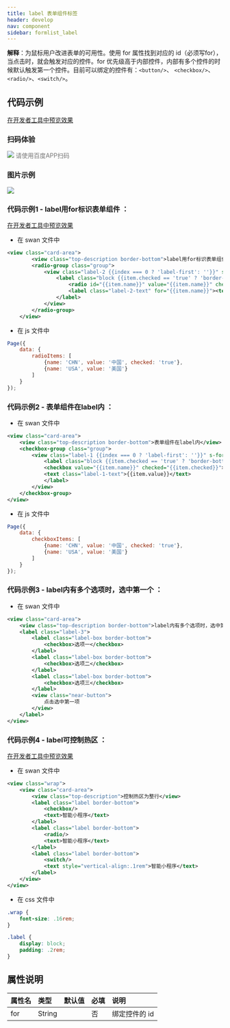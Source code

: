 ```yaml
---
title: label 表单组件标签
header: develop
nav: component
sidebar: formlist_label
---
```





**解释**：为鼠标用户改进表单的可用性。使用 for 属性找到对应的 id（必须写for），当点击时，就会触发对应的控件。for 优先级高于内部控件，内部有多个控件的时候默认触发第一个控件。目前可以绑定的控件有：`<button/>`、 `<checkbox/>`、 `<radio/>`、`<switch/>`。

## 代码示例

<a href="swanide://fragment/8dacf3799cf8879f9509c00c75fe30e41576119712764" title="在开发者工具中预览效果" target="_self">在开发者工具中预览效果</a>

### 扫码体验

<div class='scan-code-container'>
    <img src="https://b.bdstatic.com/miniapp/assets/images/doc_demo/label.png" class="demo-qrcode-image" />
    <font color=#777 12px>请使用百度APP扫码</font>
</div>


###  图片示例 

<div class="m-doc-custom-examples">
    <div class="m-doc-custom-examples-correct">
        <img src="https://b.bdstatic.com/miniapp/images/label.gif">
    </div>
    <div class="m-doc-custom-examples-correct">
        <img src=" ">
    </div>
    <div class="m-doc-custom-examples-correct">
        <img src=" ">
    </div>     
</div>

###  代码示例1 - label用for标识表单组件 ：

<a href="swanide://fragment/e57d56f1f8440367f2980cafcbf112f91565503515586" title="在开发者工具中预览效果" target="_self">在开发者工具中预览效果</a>

* 在 swan 文件中

``` xml
<view class="card-area">
        <view class="top-description border-bottom">label用for标识表单组件</view>
        <radio-group class="group">
            <view class="label-2 {{index === 0 ? 'label-first': ''}}" s-for="item, index in radioItems">
                <label class="block {{item.checked == 'true' ? 'border-bottom': ''}}">
                    <radio id="{{item.name}}" value="{{item.name}}" checked="{{item.checked}}"></radio>
                    <label class="label-2-text" for="{{item.name}}"><text>{{item.value}}</text></label>
                </label>
            </view>
        </radio-group>
    </view>
```

* 在 js 文件中

```javascript
Page({
    data: {
        radioItems: [
            {name: 'CHN', value: '中国', checked: 'true'},
            {name: 'USA', value: '美国'}
        ]
    }
});
```

###  代码示例2 - 表单组件在label内 ：

* 在 swan 文件中

``` xml
<view class="card-area">
    <view class="top-description border-bottom">表单组件在label内</view>
    <checkbox-group class="group">
        <view class="label-1 {{index === 0 ? 'label-first': ''}}" s-for="item, index in checkboxItems">
            <label class="block {{item.checked == 'true' ? 'border-bottom': ''}}">
            <checkbox value="{{item.name}}" checked="{{item.checked}}"></checkbox>
            <text class="label-1-text">{{item.value}}</text>
            </label>
        </view>
    </checkbox-group>
</view>
```

* 在 js 文件中

```javascript
Page({
    data: {
        checkboxItems: [
            {name: 'CHN', value: '中国', checked: 'true'},
            {name: 'USA', value: '美国'}
        ]
    }
});
```

###  代码示例3 - label内有多个选项时，选中第一个 ：

* 在 swan 文件中

``` xml
<view class="card-area">
    <view class="top-description border-bottom">label内有多个选项时，选中第一个</view>
    <label class="label-3">         
        <label class="label-box border-bottom">
            <checkbox>选项一</checkbox>
        </label>
        <label class="label-box border-bottom"> 
            <checkbox>选项二</checkbox>
        </label> 
        <label class="label-box border-bottom"> 
            <checkbox>选项三</checkbox>      
        </label>
        <view class="near-button">
            点击选中第一项
        </view>
    </label>
</view>
```

###  代码示例4 - label可控制热区 ：

<a href="swanide://fragment/72a27b52f27e27f779ceb251dd2666ae1575131264690" title="在开发者工具中预览效果" target="_self">在开发者工具中预览效果</a>

* 在 swan 文件中

``` xml
<view class="wrap">
    <view class="card-area">
        <view class="top-description">控制热区为整行</view>
        <label class="label border-bottom">
            <checkbox/>
            <text>智能小程序</text>
        </label>
        <label class="label border-bottom">
            <radio/>
            <text>智能小程序</text>
        </label>
        <label class="label border-bottom">
            <switch/>
            <text style="vertical-align:.1rem">智能小程序</text>
        </label>  
    </view>
</view>
```

* 在 css 文件中

```css
.wrap {
    font-size: .16rem;
}

.label {
    display: block;
    padding: .2rem;
}
```

##  属性说明 

|属性名|类型|默认值|必填|说明|
|:-----|:--- |:--- |:--- |:--- |
|for|String| | 否 |绑定控件的 id|